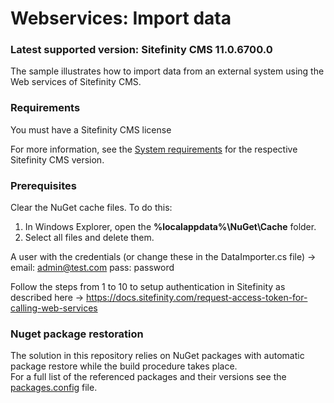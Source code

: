 # Webservices: Import data

### Latest supported version: Sitefinity CMS 11.0.6700.0

The sample illustrates how to import data from an external system using the Web services of Sitefinity CMS.

### Requirements

You must have a Sitefinity CMS license

For more information, see the [System requirements](https://docs.sitefinity.com/system-requirements) for the  respective Sitefinity CMS version.

### Prerequisites

Clear the NuGet cache files. To do this:

1. In Windows Explorer, open the **%localappdata%\NuGet\Cache** folder.
2. Select all files and delete them.

A user with the credentials (or change these in the DataImporter.cs file) -> 
	email: admin@test.com
	pass: password

Follow the steps from 1 to 10 to setup authentication in Sitefinity as described here -> https://docs.sitefinity.com/request-access-token-for-calling-web-services

### Nuget package restoration
The solution in this repository relies on NuGet packages with automatic package restore while the build procedure takes place.   
For a full list of the referenced packages and their versions see the [packages.config](https://github.com/Sitefinity-SDK/webservices-import-data/blob/master/packages.config) file.
